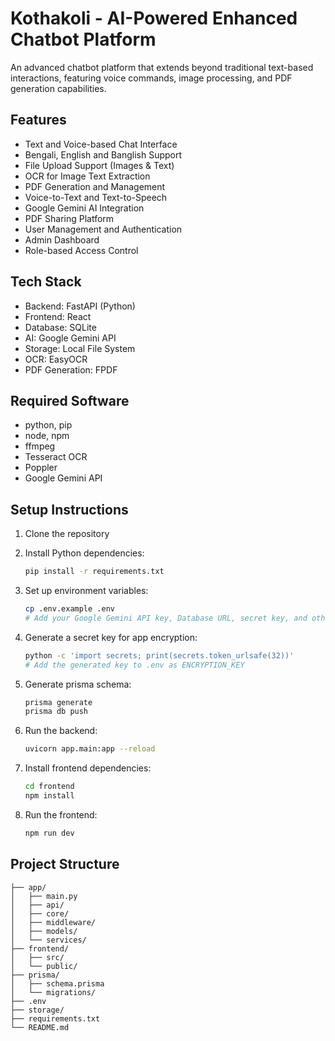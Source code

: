 # Kothakoli - AI-Powered Enhanced Chatbot Platform

An advanced chatbot platform that extends beyond traditional text-based interactions, featuring voice commands, image processing, and PDF generation capabilities.

## Features

- Text and Voice-based Chat Interface
- Bengali, English and Banglish Support
- File Upload Support (Images & Text)
- OCR for Image Text Extraction
- PDF Generation and Management
- Voice-to-Text and Text-to-Speech
- Google Gemini AI Integration
- PDF Sharing Platform
- User Management and Authentication
- Admin Dashboard
- Role-based Access Control

## Tech Stack

- Backend: FastAPI (Python)
- Frontend: React
- Database: SQLite
- AI: Google Gemini API
- Storage: Local File System
- OCR: EasyOCR
- PDF Generation: FPDF

## Required Software

- python, pip
- node, npm
- ffmpeg
- Tesseract OCR
- Poppler
- Google Gemini API

## Setup Instructions

1. Clone the repository
2. Install Python dependencies:

   ```bash
   pip install -r requirements.txt
   ```

3. Set up environment variables:

   ```bash
   cp .env.example .env
   # Add your Google Gemini API key, Database URL, secret key, and other necessary variables to .env
   ```

4. Generate a secret key for app encryption:

   ```bash
   python -c 'import secrets; print(secrets.token_urlsafe(32))'
   # Add the generated key to .env as ENCRYPTION_KEY

5. Generate prisma schema:

   ```bash
   prisma generate
   prisma db push
   ```

6. Run the backend:

   ```bash
   uvicorn app.main:app --reload
   ```

7. Install frontend dependencies:

   ```bash
   cd frontend
   npm install
   ```

8. Run the frontend:

   ```bash
   npm run dev
   ```

## Project Structure

```text
├── app/
│   ├── main.py
│   ├── api/
│   ├── core/
│   ├── middleware/
│   ├── models/
│   └── services/
├── frontend/
│   ├── src/
│   └── public/
├── prisma/
│   ├── schema.prisma
│   └── migrations/
├── .env
├── storage/
├── requirements.txt
└── README.md
```